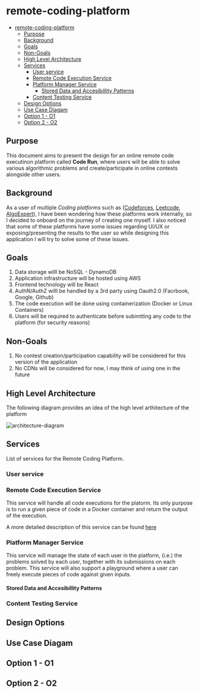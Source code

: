# remote-coding-platform

- [remote-coding-platform](#remote-coding-platform)
  - [Purpose](#purpose)
  - [Background](#background)
  - [Goals](#goals)
  - [Non-Goals](#non-goals)
  - [High Level Architecture](#high-level-architecture)
  - [Services](#services)
    - [User service](#user-service)
    - [Remote Code Execution Service](#remote-code-execution-service)
    - [Platform Manager Service](#platform-manager-service)
      - [Stored Data and Accesibillity Patterns](#stored-data-and-accesibillity-patterns)
    - [Content Testing Service](#content-testing-service)
  - [Design Options](#design-options)
  - [Use Case Diagam](#use-case-diagam)
  - [Option 1 - O1](#option-1---o1)
  - [Option 2 - O2](#option-2---o2)

## Purpose

This document aims to present the design for an online remote code executinon platform called **Code Run**, where users will be able to solve various algorithmic problems and create/participate in online contests alongside other users.

## Background

As a user of multiple *Coding platforms* such as ([Codeforces](https://codeforces.com/), [Leetcode](https://leetcode.com/), [AlgoExpert](https://www.algoexpert.io/)), I have been wondering how these platforms work internally, so I
decided to onboard on the journey of creating one myself. I also noticed that some of these platforms have some issues regarding UI/UX or exposing/presenting the results to the user so while designing this application I will try to solve some of these issues.

## Goals
1. Data storage willl be NoSQL - DynamoDB
2. Application infrastructure will be hosted using AWS
3. Frontend technology will be React
4. AuthN/AuthZ willl be handled by a 3rd party using Oauth2.0 (Facrbook, Google, Github)
5. The code execution will be done using containerization (Docker or Linux Containers)
6. Users will be required to authenticate before subimtting any code to the platform (for security reasons)

## Non-Goals

1. No contest creation/participation capability will be considered for this version of the application
2. No CDNs will be considered for now, I may think of using one in the future

## High Level Architecture

  The following diagram provides an idea of the high level arthitecture of the platform

![architecture-diagram](https://i.ibb.co/7GSLx2D/Remote-Code-Execution-Engine.png)

## Services

List of services for the Remote Coding Platform.

### User service
### Remote Code Execution Service
This service will handle all code executions for the platorm. Its only purpose is to run a given piece of code in a Docker container and return the output of the execution.

A more detailed description of this service can be found [here](./remote-code-execution-service.md)


### Platform Manager Service
This service will manage the state of each user in the platform, (i.e.) the problems solved by each user, together
with its submissions on each problem.
This service will also support a playground where a user can freely execute pieces of code against given inputs.

#### Stored Data and Accesibillity Patterns


### Content Testing Service

## Design Options

## Use Case Diagam
## Option 1 - O1
## Option 2 - O2

